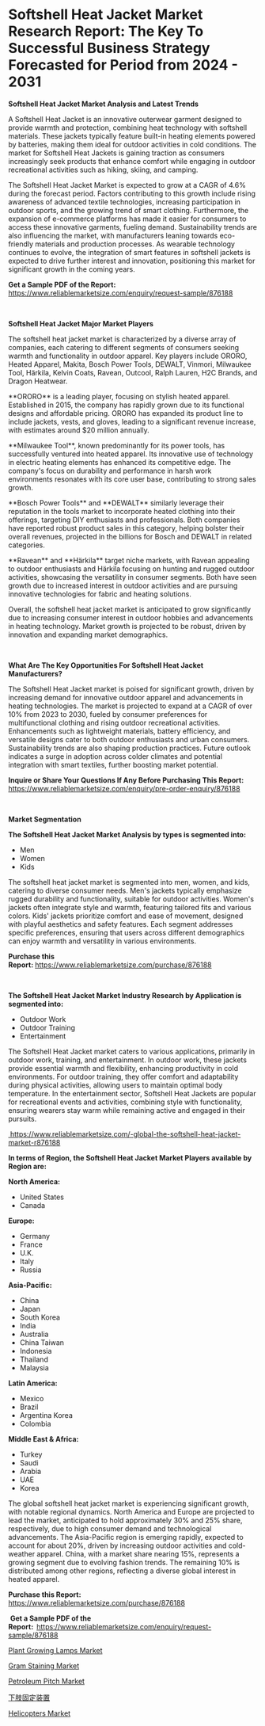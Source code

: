 <p><h1>Softshell Heat Jacket Market Research Report: The Key To Successful Business Strategy Forecasted for Period from 2024 - 2031</h1></p><p><strong>Softshell Heat Jacket Market Analysis and Latest Trends</strong></p>
<p><p>A Softshell Heat Jacket is an innovative outerwear garment designed to provide warmth and protection, combining heat technology with softshell materials. These jackets typically feature built-in heating elements powered by batteries, making them ideal for outdoor activities in cold conditions. The market for Softshell Heat Jackets is gaining traction as consumers increasingly seek products that enhance comfort while engaging in outdoor recreational activities such as hiking, skiing, and camping.</p><p>The Softshell Heat Jacket Market is expected to grow at a CAGR of 4.6% during the forecast period. Factors contributing to this growth include rising awareness of advanced textile technologies, increasing participation in outdoor sports, and the growing trend of smart clothing. Furthermore, the expansion of e-commerce platforms has made it easier for consumers to access these innovative garments, fueling demand. Sustainability trends are also influencing the market, with manufacturers leaning towards eco-friendly materials and production processes. As wearable technology continues to evolve, the integration of smart features in softshell jackets is expected to drive further interest and innovation, positioning this market for significant growth in the coming years.</p></p>
<p><strong>Get a Sample PDF of the Report:&nbsp;</strong> <a href="https://www.reliablemarketsize.com/enquiry/request-sample/876188">https://www.reliablemarketsize.com/enquiry/request-sample/876188</a></p>
<p>&nbsp;</p>
<p><strong>Softshell Heat Jacket Major Market Players</strong></p>
<p><p>The softshell heat jacket market is characterized by a diverse array of companies, each catering to different segments of consumers seeking warmth and functionality in outdoor apparel. Key players include ORORO, Heated Apparel, Makita, Bosch Power Tools, DEWALT, Vinmori, Milwaukee Tool, Härkila, Kelvin Coats, Ravean, Outcool, Ralph Lauren, H2C Brands, and Dragon Heatwear.</p><p>**ORORO** is a leading player, focusing on stylish heated apparel. Established in 2015, the company has rapidly grown due to its functional designs and affordable pricing. ORORO has expanded its product line to include jackets, vests, and gloves, leading to a significant revenue increase, with estimates around $20 million annually.</p><p>**Milwaukee Tool**, known predominantly for its power tools, has successfully ventured into heated apparel. Its innovative use of technology in electric heating elements has enhanced its competitive edge. The company's focus on durability and performance in harsh work environments resonates with its core user base, contributing to strong sales growth.</p><p>**Bosch Power Tools** and **DEWALT** similarly leverage their reputation in the tools market to incorporate heated clothing into their offerings, targeting DIY enthusiasts and professionals. Both companies have reported robust product sales in this category, helping bolster their overall revenues, projected in the billions for Bosch and DEWALT in related categories.</p><p>**Ravean** and **Härkila** target niche markets, with Ravean appealing to outdoor enthusiasts and Härkila focusing on hunting and rugged outdoor activities, showcasing the versatility in consumer segments. Both have seen growth due to increased interest in outdoor activities and are pursuing innovative technologies for fabric and heating solutions.</p><p>Overall, the softshell heat jacket market is anticipated to grow significantly due to increasing consumer interest in outdoor hobbies and advancements in heating technology. Market growth is projected to be robust, driven by innovation and expanding market demographics.</p></p>
<p>&nbsp;</p>
<p><strong>What Are The Key Opportunities For Softshell Heat Jacket Manufacturers?</strong></p>
<p><p>The Softshell Heat Jacket market is poised for significant growth, driven by increasing demand for innovative outdoor apparel and advancements in heating technologies. The market is projected to expand at a CAGR of over 10% from 2023 to 2030, fueled by consumer preferences for multifunctional clothing and rising outdoor recreational activities. Enhancements such as lightweight materials, battery efficiency, and versatile designs cater to both outdoor enthusiasts and urban consumers. Sustainability trends are also shaping production practices. Future outlook indicates a surge in adoption across colder climates and potential integration with smart textiles, further boosting market potential.</p></p>
<p><strong>Inquire or Share Your Questions If Any Before Purchasing This Report:</strong> <a href="https://www.reliablemarketsize.com/enquiry/pre-order-enquiry/876188">https://www.reliablemarketsize.com/enquiry/pre-order-enquiry/876188</a></p>
<p>&nbsp;</p>
<p><strong>Market Segmentation</strong></p>
<p><strong>The Softshell Heat Jacket Market Analysis by types is segmented into:</strong></p>
<p><ul><li>Men</li><li>Women</li><li>Kids</li></ul></p>
<p><p>The softshell heat jacket market is segmented into men, women, and kids, catering to diverse consumer needs. Men's jackets typically emphasize rugged durability and functionality, suitable for outdoor activities. Women's jackets often integrate style and warmth, featuring tailored fits and various colors. Kids' jackets prioritize comfort and ease of movement, designed with playful aesthetics and safety features. Each segment addresses specific preferences, ensuring that users across different demographics can enjoy warmth and versatility in various environments.</p></p>
<p><strong>Purchase this Report:&nbsp;</strong><a href="https://www.reliablemarketsize.com/purchase/876188">https://www.reliablemarketsize.com/purchase/876188</a></p>
<p>&nbsp;</p>
<p><strong>The Softshell Heat Jacket Market Industry Research by Application is segmented into:</strong></p>
<p><ul><li>Outdoor Work</li><li>Outdoor Training</li><li>Entertainment</li></ul></p>
<p><p>The Softshell Heat Jacket market caters to various applications, primarily in outdoor work, training, and entertainment. In outdoor work, these jackets provide essential warmth and flexibility, enhancing productivity in cold environments. For outdoor training, they offer comfort and adaptability during physical activities, allowing users to maintain optimal body temperature. In the entertainment sector, Softshell Heat Jackets are popular for recreational events and activities, combining style with functionality, ensuring wearers stay warm while remaining active and engaged in their pursuits.</p></p>
<p><a href="https://www.reliablemarketsize.com/-global-the-softshell-heat-jacket-market-r876188">&nbsp;https://www.reliablemarketsize.com/-global-the-softshell-heat-jacket-market-r876188</a></p>
<p><strong>In terms of Region, the Softshell Heat Jacket Market Players available by Region are:</strong></p>
<p>
    <p> <strong> North America: </strong>
        <ul>
            <li>United States</li>
            <li>Canada</li>
        </ul>
        </p> 
    <p> <strong> Europe: </strong>
        <ul>
            <li>Germany</li>
            <li>France</li>
            <li>U.K.</li>
            <li>Italy</li>
            <li>Russia</li>
        </ul>
        </p> 
    <p> <strong> Asia-Pacific: </strong>
        <ul>
            <li>China</li>
            <li>Japan</li>
            <li>South Korea</li>
            <li>India</li>
            <li>Australia</li>
            <li>China Taiwan</li>
            <li>Indonesia</li>
            <li>Thailand</li>
            <li>Malaysia</li>
        </ul>
        </p> 
    <p> <strong> Latin America: </strong>
        <ul>
            <li>Mexico</li>
            <li>Brazil</li>
            <li>Argentina Korea</li>
            <li>Colombia</li>
        </ul>
        </p> 
    <p> <strong> Middle East & Africa: </strong>
        <ul>
            <li>Turkey</li>
            <li>Saudi</li>
            <li>Arabia</li>
            <li>UAE</li>
            <li>Korea</li>
        </ul>
    </p>
    </p>
<p><p>The global softshell heat jacket market is experiencing significant growth, with notable regional dynamics. North America and Europe are projected to lead the market, anticipated to hold approximately 30% and 25% share, respectively, due to high consumer demand and technological advancements. The Asia-Pacific region is emerging rapidly, expected to account for about 20%, driven by increasing outdoor activities and cold-weather apparel. China, with a market share nearing 15%, represents a growing segment due to evolving fashion trends. The remaining 10% is distributed among other regions, reflecting a diverse global interest in heated apparel.</p></p>
<p><strong>Purchase this Report: </strong><a href="https://www.reliablemarketsize.com/purchase/876188">https://www.reliablemarketsize.com/purchase/876188</a></p>
<p>&nbsp;<strong>Get a Sample PDF of the Report:&nbsp;&nbsp;</strong><a href="https://www.reliablemarketsize.com/enquiry/request-sample/876188">https://www.reliablemarketsize.com/enquiry/request-sample/876188</a></p>
<p><strong></strong></p>
<p><p><a href="https://medium.com/@angelawalsh696/the-plant-growing-lamps-market-has-grown-significantly-as-a-result-of-several-important-causes-616c75d24f91">Plant Growing Lamps Market</a></p><p><a href="https://www.linkedin.com/pulse/global-gram-staining-market-sector-types-applications-player-fuzhe?trackingId=7LprQjhtQqqwgnVr1amj2Q%3D%3D">Gram Staining Market</a></p><p><a href="https://issuu.com/reportprime-2/docs/petroleum-pitch-market-size-2030.pp_d43265aa7656ff">Petroleum Pitch Market</a></p><p><a href="https://medium.com/@lenorakris2023/lower-extremities-fixation-device-aa74f8b486d0">下肢固定装置</a></p><p><a href="https://www.linkedin.com/pulse/helicopters-market-size-growth-industry-analysis-segmentation-mwnme?trackingId=bIXQTtWjR8mlGesEjid0RQ%3D%3D">Helicopters Market</a></p></p>